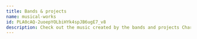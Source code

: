 ```yaml
---
title: Bands & projects
name: musical-works
id: PLA0cAQ-2uoepYOLbiHYk4spJB6ugE7_v8
description: Check out the music created by the bands and projects Charlie is involved with.
---
```


